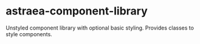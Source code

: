 # astraea-component-library
 Unstyled component library with optional basic styling. Provides classes to style components.
